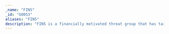 ```yaml
---
_name: "FIN5"
_id: "G0053"
aliases: "FIN5"
description: "FIN5 is a financially motivated threat group that has targeted personally identifiable information and payment card information. The group has been active since at least 2008 and has targeted the restaurant, gaming, and hotel industries. The group is made up of actors who likely speak Russian.   "
---
```

